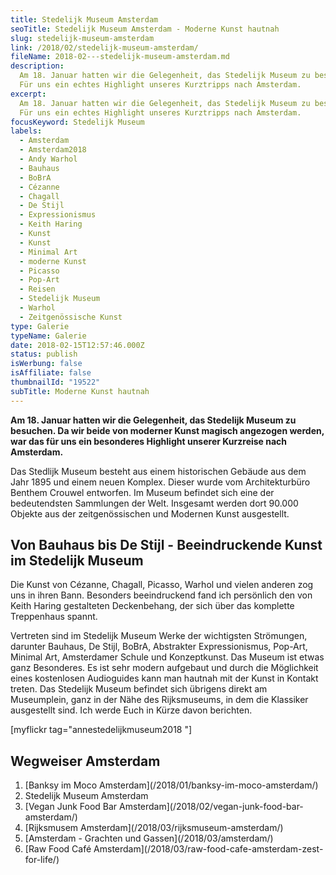 ```yaml
---
title: Stedelijk Museum Amsterdam
seoTitle: Stedelijk Museum Amsterdam - Moderne Kunst hautnah
slug: stedelijk-museum-amsterdam
link: /2018/02/stedelijk-museum-amsterdam/
fileName: 2018-02---stedelijk-museum-amsterdam.md
description:
  Am 18. Januar hatten wir die Gelegenheit, das Stedelijk Museum zu besuchen.
  Für uns ein echtes Highlight unseres Kurztripps nach Amsterdam.
excerpt:
  Am 18. Januar hatten wir die Gelegenheit, das Stedelijk Museum zu besuchen.
  Für uns ein echtes Highlight unseres Kurztripps nach Amsterdam.
focusKeyword: Stedelijk Museum
labels:
  - Amsterdam
  - Amsterdam2018
  - Andy Warhol
  - Bauhaus
  - BoBrA
  - Cézanne
  - Chagall
  - De Stijl
  - Expressionismus
  - Keith Haring
  - Kunst
  - Kunst
  - Minimal Art
  - moderne Kunst
  - Picasso
  - Pop-Art
  - Reisen
  - Stedelijk Museum
  - Warhol
  - Zeitgenössische Kunst
type: Galerie
typeName: Galerie
date: 2018-02-15T12:57:46.000Z
status: publish
isWerbung: false
isAffiliate: false
thumbnailId: "19522"
subTitle: Moderne Kunst hautnah
---
```


<strong>Am 18. Januar hatten wir die Gelegenheit, das Stedelijk Museum zu
besuchen. Da wir beide von moderner Kunst magisch angezogen werden, war das für
uns ein besonderes Highlight unserer Kurzreise nach Amsterdam.</strong>

Das Stedlijk Museum besteht aus einem historischen Gebäude aus dem Jahr 1895 und
einem neuen Komplex. Dieser wurde vom Architekturbüro Benthem Crouwel entworfen.
Im Museum befindet sich eine der bedeutendsten Sammlungen der Welt. Insgesamt
werden dort 90.000 Objekte aus der zeitgenössischen und Modernen Kunst
ausgestellt.

## Von Bauhaus bis De Stijl - Beeindruckende Kunst im Stedelijk Museum

Die Kunst von Cézanne, Chagall, Picasso, Warhol und vielen anderen zog uns in
ihren Bann. Besonders beeindruckend fand ich persönlich den von Keith Haring
gestalteten Deckenbehang, der sich über das komplette Treppenhaus spannt.

Vertreten sind im Stedelijk Museum Werke der wichtigsten Strömungen, darunter
Bauhaus, De Stijl, BoBrA, Abstrakter Expressionismus, Pop-Art, Minimal Art,
Amsterdamer Schule und Konzeptkunst. Das Museum ist etwas ganz Besonderes. Es
ist sehr modern aufgebaut und durch die Möglichkeit eines kostenlosen
Audioguides kann man hautnah mit der Kunst in Kontakt treten. Das Stedelijk
Museum befindet sich übrigens direkt am Museumplein, ganz in der Nähe des
Rijksmuseums, in dem die Klassiker ausgestellt sind. Ich werde Euch in Kürze
davon berichten.

[myflickr tag="annestedelijkmuseum2018 "]

## Wegweiser Amsterdam

<ol>
    <li> [Banksy im Moco Amsterdam](/2018/01/banksy-im-moco-amsterdam/) </li>
    <li>Stedelijk Museum Amsterdam</li>
    <li> [Vegan Junk Food Bar Amsterdam](/2018/02/vegan-junk-food-bar-amsterdam/) </li>
    <li> [Rijksmusem Amsterdam](/2018/03/rijksmuseum-amsterdam/) </li>
    <li> [Amsterdam - Grachten und Gassen](/2018/03/amsterdam/) </li>
    <li> [Raw Food Café Amsterdam](/2018/03/raw-food-cafe-amsterdam-zest-for-life/) </li>
</ol>
